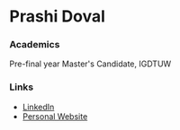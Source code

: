 # Prashi Doval

### Academics

Pre-final year Master's Candidate, IGDTUW

### Links

- [LinkedIn](https://www.linkedin.com/in/prashi-doval-939869131/)
- [Personal Website](https://prashi23.github.io)
